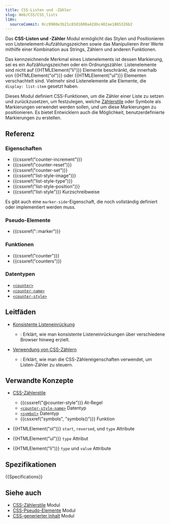 ```yaml
---
title: CSS-Listen und -Zähler
slug: Web/CSS/CSS_lists
l10n:
  sourceCommit: 0cc9980e3b21c83d1800a428bc402ae1865326b2
---
```


Das **CSS-Listen und -Zähler** Modul ermöglicht das Stylen und Positionieren von Listenelement-Aufzählungszeichen sowie das Manipulieren ihrer Werte mithilfe einer Kombination aus Strings, Zählern und anderen Funktionen.

Das kennzeichnende Merkmal eines Listenelements ist dessen Markierung, sei es ein Aufzählungszeichen oder ein Ordnungszähler. Listenelemente sind nicht auf {{HTMLElement("li")}} Elemente beschränkt, die innerhalb von {{HTMLElement("ol")}} oder {{HTMLElement("ul")}} Elementen verschachtelt sind. Vielmehr sind Listenelemente alle Elemente, die `display: list-item` gesetzt haben.

Dieses Modul definiert CSS-Funktionen, um die Zähler einer Liste zu setzen und zurückzusetzen, um festzulegen, welche [Zählerstile](/de/docs/Web/CSS/CSS_counter_styles) oder Symbole als Markierungen verwendet werden sollen, und um diese Markierungen zu positionieren. Es bietet Entwicklern auch die Möglichkeit, benutzerdefinierte Markierungen zu erstellen.

## Referenz

### Eigenschaften

- {{cssxref("counter-increment")}}
- {{cssxref("counter-reset")}}
- {{cssxref("counter-set")}}
- {{cssxref("list-style-image")}}
- {{cssxref("list-style-type")}}
- {{cssxref("list-style-position")}}
- {{cssxref("list-style")}} Kurzschreibweise

Es gibt auch eine `marker-side`-Eigenschaft, die noch vollständig definiert oder implementiert werden muss.

### Pseudo-Elemente

- {{cssxref("::marker")}}

### Funktionen

- {{cssxref("counter")}}
- {{cssxref("counters")}}

### Datentypen

- [`<counter>`](/de/docs/Web/CSS/content#counter)
- [`<counter-name>`](/de/docs/Web/CSS/counter#counter-name)
- [`<counter-style>`](/de/docs/Web/CSS/counter#counter-style)

## Leitfäden

- [Konsistente Listeneinrückung](/de/docs/Web/CSS/CSS_lists/Consistent_list_indentation)
  - : Erklärt, wie man konsistente Listeneinrückungen über verschiedene Browser hinweg erzielt.

- [Verwendung von CSS-Zählern](/de/docs/Web/CSS/CSS_counter_styles/Using_CSS_counters)
  - : Erklärt, wie man die CSS-Zählereigenschaften verwendet, um Listen-Zähler zu steuern.

## Verwandte Konzepte

- [CSS-Zählerstile](/de/docs/Web/CSS/CSS_counter_styles)
  - {{cssxref("@counter-style")}} At-Regel
  - [`<counter-style-name>`](/de/docs/Web/CSS/@counter-style#counter-style-name) Datentyp
  - [`<symbol>`](/de/docs/Web/CSS/@counter-style/symbols#values) Datentyp
  - {{cssxref("symbols", "symbols()")}} Funktion

- {{HTMLElement("ol")}} `start`, `reversed`, und `type` Attribute
- {{HTMLElement("ul")}} `type` Attribut
- {{HTMLElement("li")}} `type` und `value` Attribute

## Spezifikationen

{{Specifications}}

## Siehe auch

- [CSS-Zählerstile](/de/docs/Web/CSS/CSS_counter_styles) Modul
- [CSS-Pseudo-Elemente](/de/docs/Web/CSS/CSS_pseudo-elements) Modul
- [CSS-generierter Inhalt](/de/docs/Web/CSS/CSS_generated_content) Modul
